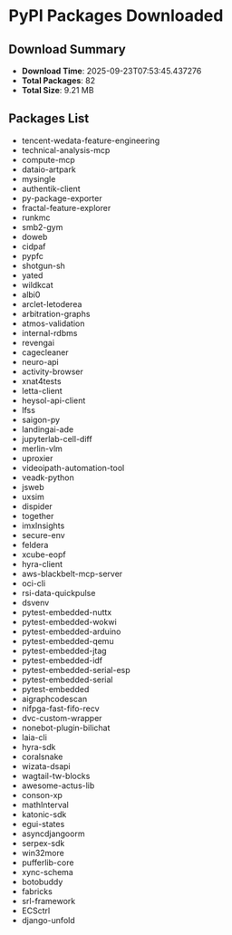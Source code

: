 # PyPI Packages Downloaded

## Download Summary
- **Download Time**: 2025-09-23T07:53:45.437276
- **Total Packages**: 82
- **Total Size**: 9.21 MB

## Packages List
- tencent-wedata-feature-engineering
- technical-analysis-mcp
- compute-mcp
- dataio-artpark
- mysingle
- authentik-client
- py-package-exporter
- fractal-feature-explorer
- runkmc
- smb2-gym
- doweb
- cidpaf
- pypfc
- shotgun-sh
- yated
- wildkcat
- albi0
- arclet-letoderea
- arbitration-graphs
- atmos-validation
- internal-rdbms
- revengai
- cagecleaner
- neuro-api
- activity-browser
- xnat4tests
- letta-client
- heysol-api-client
- lfss
- saigon-py
- landingai-ade
- jupyterlab-cell-diff
- merlin-vlm
- uproxier
- videoipath-automation-tool
- veadk-python
- jsweb
- uxsim
- dispider
- together
- imxInsights
- secure-env
- feldera
- xcube-eopf
- hyra-client
- aws-blackbelt-mcp-server
- oci-cli
- rsi-data-quickpulse
- dsvenv
- pytest-embedded-nuttx
- pytest-embedded-wokwi
- pytest-embedded-arduino
- pytest-embedded-qemu
- pytest-embedded-jtag
- pytest-embedded-idf
- pytest-embedded-serial-esp
- pytest-embedded-serial
- pytest-embedded
- aigraphcodescan
- nifpga-fast-fifo-recv
- dvc-custom-wrapper
- nonebot-plugin-bilichat
- laia-cli
- hyra-sdk
- coralsnake
- wizata-dsapi
- wagtail-tw-blocks
- awesome-actus-lib
- conson-xp
- mathInterval
- katonic-sdk
- egui-states
- asyncdjangoorm
- serpex-sdk
- win32more
- pufferlib-core
- xync-schema
- botobuddy
- fabricks
- srl-framework
- ECSctrl
- django-unfold
